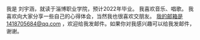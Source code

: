 我是 刘宇涵，就读于淄博职业学院，预计2022年毕业。
我喜欢音乐、唱歌。
我喜欢向大家分享一些自己的心得体会，当然我也很喜欢交朋友。
我的邮箱是1418705684@qq.com ，欢迎给我发邮件。如果你对我感兴趣可以给我发邮件，谢谢。



